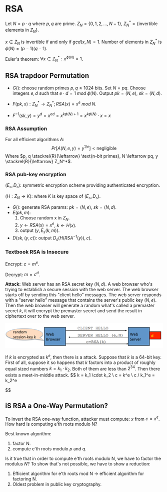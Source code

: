 # RSA

Let $N = p \cdot q$ where $p, q$ are prime. $Z_N = \{0, 1, 2, ..., N-1\}$, $Z_N^{*} = \{\text{invertible elements in } Z_N \}$.

$x \in Z_N$ is invertible if and only if $gcd(x, N) = 1$. Number of elements in $Z_N^{*}$ is $\phi(N) = (p-1)(q-1)$.

Euler's theorem: $\forall x \in Z_N^{*}: x^{\phi(N)} = 1$.

## RSA trapdoor Permutation

* $G():$ choose random primes $p, q \approx 1024$ bits. Set $N=pq$. Choose integers $e, d$ such that $e \cdot d = 1 \; mod \; \phi(N)$. Output $pk = (N, e)$, $sk = (N, d)$.

* $F(pk, x): Z_N^* \to Z_N^*; RSA(x) = x^e \; mod \; N$.

* $F^{-1}(sk, y) = y^d = x^{ed} = x^{k \phi(N) + 1} = x^{k\phi(N)} \cdot x = x$

### RSA Assumption

For all efficient algorithms $A$:
$$
Pr[A(N, e, y) = y^{1/e}] \lt \text{negligible}
$$
Where $p, q \stackrel{R}{\leftarrow} \text{n-bit primes}, N \leftarrow pq, y \stackrel{R}{\leftarrow} Z_N^*$.

### RSA pub-key encryption

$(E_s, D_s):$ symmetric encryption scheme providing authenticated encryption.

$(H: Z_N \to K)$: where $K$ is key space of $(E_s, D_s)$.

* $G():$ generate RSA params: $pk = (N, e)$, $sk = (N, d)$.
* $E(pk, m):$
  1. Choose random x in $Z_N$.
  2. $y \leftarrow RSA(x) = x^e$, $k \leftarrow H(x)$.
  3. output $(y, E_s(k, m))$.
* $D(sk, (y, c)):$ output $D_s(H(RSA^{-1}(y)), c)$.

### Textbook RSA is Insecure

Encrypt: $c = m^e$.

Decrypt: $m = c^d$.

**Attack:** Web server has an RSA secret key $(N, d)$. A web browser who's trying to establish a secure session with the web server. The web browser starts off by sending this "client hello" messages. The web server responds with a "server hello" message that contains the server's public key $(N, e)$. Then the web browser will generate a random what's called a premaster secret $k$, it will encrypt the premaster secret and send the result in ciphertext over to the web server.

![1653208125671](../../img/1653208125671.png)

If $k$ is encrypted as $k^e$, then there is a attack. Suppose that $k$  is a 64-bit key. First of all, suppose it so happens that $k$ factors into a product of roughly equal sized numbers $k = k_1 \cdot k_2$. Both of them are less than $2^{34}$. Then there exists a meet-in-middle attack.
$$
k = k_1 \cdot k_2 \\
c = k^e \\
c / k_1^e = k_2^e  

$$

## iS RSA a One-Way Permutation?

To invert the RSA one-way function, attacker must compute: $x$ from $c = x^e$. How hard is computing e'th roots modulo N?

Best known algorithm:

1. factor N.
2. compute e'th roots modulo $p$ and $q$.

Is it true that in order to compute e'th roots modulo N, we have to factor the modulus $N$? To show that's not possible, we have to show a reduction:

1. Efficient algorithm for e'th roots mod N $\to$ efficient algorithm for factoring N.
2. Oldest problem in public key cryptography.